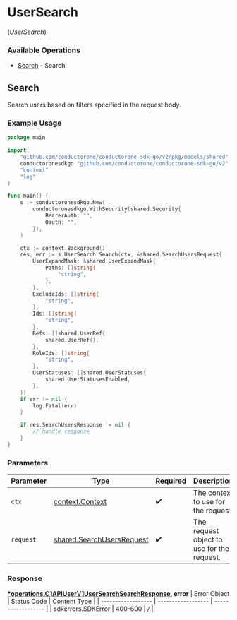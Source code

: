 # UserSearch
(*UserSearch*)

### Available Operations

* [Search](#search) - Search

## Search

Search users based on filters specified in the request body.

### Example Usage

```go
package main

import(
	"github.com/conductorone/conductorone-sdk-go/v2/pkg/models/shared"
	conductoronesdkgo "github.com/conductorone/conductorone-sdk-go/v2"
	"context"
	"log"
)

func main() {
    s := conductoronesdkgo.New(
        conductoronesdkgo.WithSecurity(shared.Security{
            BearerAuth: "",
            Oauth: "",
        }),
    )

    ctx := context.Background()
    res, err := s.UserSearch.Search(ctx, &shared.SearchUsersRequest{
        UserExpandMask: &shared.UserExpandMask{
            Paths: []string{
                "string",
            },
        },
        ExcludeIds: []string{
            "string",
        },
        Ids: []string{
            "string",
        },
        Refs: []shared.UserRef{
            shared.UserRef{},
        },
        RoleIds: []string{
            "string",
        },
        UserStatuses: []shared.UserStatuses{
            shared.UserStatusesEnabled,
        },
    })
    if err != nil {
        log.Fatal(err)
    }

    if res.SearchUsersResponse != nil {
        // handle response
    }
}
```

### Parameters

| Parameter                                                                  | Type                                                                       | Required                                                                   | Description                                                                |
| -------------------------------------------------------------------------- | -------------------------------------------------------------------------- | -------------------------------------------------------------------------- | -------------------------------------------------------------------------- |
| `ctx`                                                                      | [context.Context](https://pkg.go.dev/context#Context)                      | :heavy_check_mark:                                                         | The context to use for the request.                                        |
| `request`                                                                  | [shared.SearchUsersRequest](../../pkg/models/shared/searchusersrequest.md) | :heavy_check_mark:                                                         | The request object to use for the request.                                 |


### Response

**[*operations.C1APIUserV1UserSearchSearchResponse](../../pkg/models/operations/c1apiuserv1usersearchsearchresponse.md), error**
| Error Object       | Status Code        | Content Type       |
| ------------------ | ------------------ | ------------------ |
| sdkerrors.SDKError | 400-600            | */*                |
